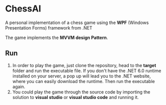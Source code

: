 ChessAI
=======
A personal implementation of a chess game using the **WPF** (Windows Presentation Forms) framework from .NET

The game implements the **MVVM design Pattern**.

Run
------
1. In order to play the game, just clone the repository, head to the **target** folder and run the executable file. If you don't have the .NET 6.0 runtime installed on your server, a pop up will lead you to the .NET website, where you can easily download the runtime. Then run the executable again. 
1. You could play the game through the source code by importing the solution to **visual studio** or **visual studio code** and running it.
